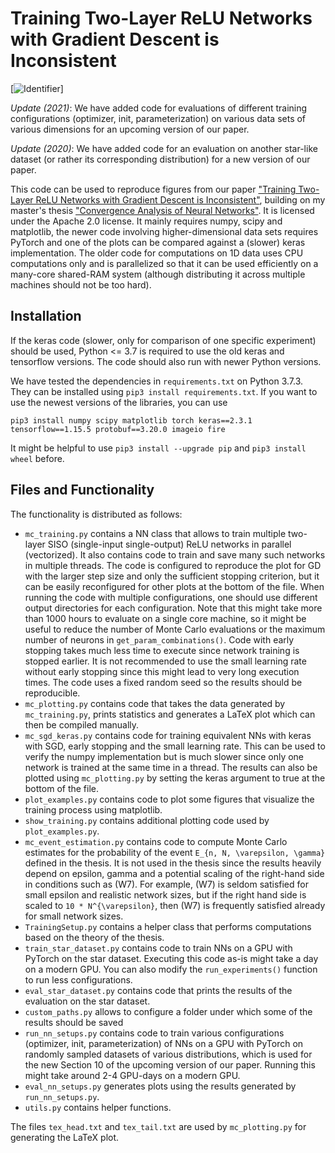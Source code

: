 # Training Two-Layer ReLU Networks with Gradient Descent is Inconsistent
[![Identifier]( https://img.shields.io/badge/doi-10.18419%2Fdarus--2978-d45815.svg)]

*Update (2021)*: We have added code for evaluations of different training configurations (optimizer, init, parameterization) on various data sets of various dimensions for an upcoming version of our paper.

*Update (2020)*: We have added code for an evaluation on another star-like dataset (or rather its corresponding distribution) for a new version of our paper.

This code can be used to reproduce figures from our paper ["Training Two-Layer ReLU Networks with Gradient Descent is Inconsistent"](https://arxiv.org/abs/2002.04861), building on my master's thesis ["Convergence Analysis of Neural Networks"](https://elib.uni-stuttgart.de/handle/11682/10729?locale=en). It is licensed under the Apache 2.0 license.
It mainly requires numpy, scipy and matplotlib, the newer code involving higher-dimensional data sets requires PyTorch and one of the plots can be compared against a (slower) keras implementation. The older code for computations on 1D data uses CPU computations only and is parallelized so that it can be used efficiently on a many-core shared-RAM system (although distributing it across multiple machines should not be too hard).

## Installation

If the keras code (slower, only for comparison of one specific experiment) should be used, Python <= 3.7 is required to use the old keras and tensorflow versions. The code should also run with newer Python versions.

We have tested the dependencies in `requirements.txt` on Python 3.7.3. They can be installed using `pip3 install requirements.txt`. If you want to use the newest versions of the libraries, you can use
```
pip3 install numpy scipy matplotlib torch keras==2.3.1 tensorflow==1.15.5 protobuf==3.20.0 imageio fire
```
It might be helpful to use `pip3 install --upgrade pip` and `pip3 install wheel` before.

## Files and Functionality

The functionality is distributed as follows:
- `mc_training.py` contains a NN class that allows to train multiple two-layer SISO (single-input single-output) ReLU networks in parallel (vectorized). It also contains code to train and save many such networks in multiple threads. The code is configured to reproduce the plot for GD with the larger step size and only the sufficient stopping criterion, but it can be easily reconfigured for other plots at the bottom of the file. When running the code with multiple configurations, one should use different output directories for each configuration. Note that this might take more than 1000 hours to evaluate on a single core machine, so it might be useful to reduce the number of Monte Carlo evaluations or the maximum number of neurons in `get_param_combinations()`. Code with early stopping takes much less time to execute since network training is stopped earlier. It is not recommended to use the small learning rate without early stopping since this might lead to very long execution times. The code uses a fixed random seed so the results should be reproducible.
- `mc_plotting.py` contains code that takes the data generated by `mc_training.py`, prints statistics and generates a LaTeX plot which can then be compiled manually.
- `mc_sgd_keras.py` contains code for training equivalent NNs with keras with SGD, early stopping and the small learning rate. This can be used to verify the numpy implementation but is much slower since only one network is trained at the same time in a thread. The results can also be plotted using `mc_plotting.py` by setting the keras argument to true at the bottom of the file.
- `plot_examples.py` contains code to plot some figures that visualize the training process using matplotlib.
- `show_training.py` contains additional plotting code used by `plot_examples.py`.
- `mc_event_estimation.py` contains code to compute Monte Carlo estimates for the probability of the event `E_{n, N, \varepsilon, \gamma}` defined in the thesis. It is not used in the thesis since the results heavily depend on epsilon, gamma and a potential scaling of the right-hand side in conditions such as (W7). For example, (W7) is seldom satisfied for small epsilon and realistic network sizes, but if the right hand side is scaled to `10 * N^{\varepsilon}`, then (W7) is frequently satisfied already for small network sizes.
- `TrainingSetup.py` contains a helper class that performs computations based on the theory of the thesis.
- `train_star_dataset.py` contains code to train NNs on a GPU with PyTorch on the star dataset. Executing this code as-is might take a day on a modern GPU. You can also modify the `run_experiments()` function to run less configurations.
- `eval_star_dataset.py` contains code that prints the results of the evaluation on the star dataset.
- `custom_paths.py` allows to configure a folder under which some of the results should be saved
- `run_nn_setups.py` contains code to train various configurations (optimizer, init, parameterization) of NNs on a GPU with PyTorch on randomly sampled datasets of various distributions, which is used for the new Section 10 of the upcoming version of our paper. Running this might take around 2-4 GPU-days on a modern GPU.
- `eval_nn_setups.py` generates plots using the results generated by `run_nn_setups.py`.
- `utils.py` contains helper functions.

The files `tex_head.txt` and `tex_tail.txt` are used by `mc_plotting.py` for generating the LaTeX plot. 

